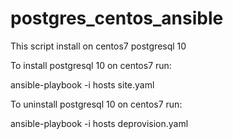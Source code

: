 # postgres_centos_ansible


This script install on centos7 postgresql 10


To install postgresql 10 on centos7 run:

ansible-playbook -i hosts site.yaml

To uninstall postgresql 10 on centos7 run:

ansible-playbook -i hosts deprovision.yaml
